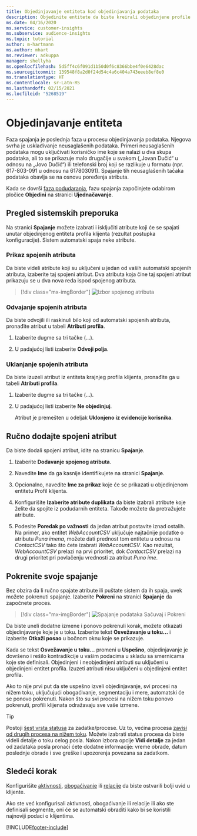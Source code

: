 ```yaml
---
title: Objedinjavanje entiteta kod objedinjavanja podataka
description: Objedinite entitete da biste kreirali objedinjene profile klijenata.
ms.date: 04/16/2020
ms.service: customer-insights
ms.subservice: audience-insights
ms.topic: tutorial
author: m-hartmann
ms.author: mhart
ms.reviewer: adkuppa
manager: shellyha
ms.openlocfilehash: 5d5ff4c6f091d1b50d0f6c8366bbe4f0e6428dac
ms.sourcegitcommit: 139548f8a2d0f24d54c4a6c404a743eeeb8ef8e0
ms.translationtype: HT
ms.contentlocale: sr-Latn-RS
ms.lasthandoff: 02/15/2021
ms.locfileid: "5268519"
---
```

# <a name="merge-entities"></a>Objedinjavanje entiteta

Faza spajanja je poslednja faza u procesu objedinjavanja podataka. Njegova svrha je usklađivanje neusaglašenih podataka. Primeri neusaglašenih podataka mogu uključivati korisničko ime koje se nalazi u dva skupa podataka, ali to se prikazuje malo drugačije u svakom („Jovan Dučić“ u odnosu na „Jovo Dučić“) ili telefonski broj koji se razlikuje u formatu (npr. 617-803-091 u odnosu na 617803091). Spajanje tih neusaglašenih tačaka podataka obavlja se na osnovu poređenja atributa.

Kada se dovrši [faza podudaranja](match-entities.md), fazu spajanja započinjete odabirom pločice **Objedini** na stranici **Ujednačavanje**.

## <a name="review-system-recommendations"></a>Pregled sistemskih preporuka

Na stranici **Spajanje** možete izabrati i isključiti atribute koji će se spajati unutar objedinjenog entiteta profila klijenta (rezultat postupka konfiguracije). Sistem automatski spaja neke atribute.

### <a name="view-merged-attributes"></a>Prikaz spojenih atributa

Da biste videli atribute koji su uključeni u jedan od vaših automatski spojenih atributa, izaberite taj spojeni atribut. Dva atributa koja čine taj spojeni atribut prikazuju se u dva nova reda ispod spojenog atributa.

> [!div class="mx-imgBorder"]
> ![Izbor spojenog atributa](media/configure-data-merge-profile-attributes.png "Izbor spojenog atributa")

### <a name="separate-merged-attributes"></a>Odvajanje spojenih atributa

Da biste odvojili ili raskinuli bilo koji od automatski spojenih atributa, pronađite atribut u tabeli **Atributi profila**.

1. Izaberite dugme sa tri tačke (...).
  
2. U padajućoj listi izaberite **Odvoji polja**.

### <a name="remove-merged-attributes"></a>Uklanjanje spojenih atributa

Da biste izuzeli atribut iz entiteta krajnjeg profila klijenta, pronađite ga u tabeli **Atributi profila**.

1. Izaberite dugme sa tri tačke (...).
  
2. U padajućoj listi izaberite **Ne objedinjuj**.

   Atribut je premešten u odeljak **Uklonjeno iz evidencije korisnika**.

## <a name="manually-add-a-merged-attribute"></a>Ručno dodajte spojeni atribut

Da biste dodali spojeni atribut, idite na stranicu **Spajanje**.

1. Izaberite **Dodavanje spojenog atributa**.

2. Navedite **Ime** da ga kasnije identifikujete na stranici **Spajanje**.

3. Opcionalno, navedite **Ime za prikaz** koje će se prikazati u objedinjenom entitetu Profil klijenta.

4. Konfigurišite **Izaberite atribute duplikata** da biste izabrali atribute koje želite da spojite iz podudarnih entiteta. Takođe možete da pretražujete atribute.

5. Podesite **Poredak po važnosti** da jedan atribut postavite iznad ostalih. Na primer, ako entitet *WebAccountCSV* uključuje najtačnije podatke o atributu *Puna imena*, možete dati prednost tom entitetu u odnosu na *ContactCSV* tako što ćete izabrati *WebAccountCSV*. Kao rezultat, *WebAccountCSV* prelazi na prvi prioritet, dok *ContactCSV* prelazi na drugi prioritet pri povlačenju vrednosti za atribut *Puno ime*.

## <a name="run-your-merge"></a>Pokrenite svoje spajanje

Bez obzira da li ručno spajate atribute ili puštate sistem da ih spaja, uvek možete pokrenuti spajanje. Izaberite **Pokreni** na stranici **Spajanje** da započnete proces.

> [!div class="mx-imgBorder"]
> ![Spajanje podataka Sačuvaj i Pokreni](media/configure-data-merge-save-run.png "Spajanje podataka Sačuvaj i Pokreni")

Da biste uneli dodatne izmene i ponovo pokrenuli korak, možete otkazati objedinjavanje koje je u toku. Izaberite tekst **Osvežavanje u toku...** i izaberite **Otkaži posao** u bočnom oknu koje se prikazuje.

Kada se tekst **Osvežavanje u toku...** promeni u **Uspešno**, objedinjavanje je dovršeno i rešilo kontradikcije u vašim podacima u skladu sa smernicama koje ste definisali. Objedinjeni i neobjedinjeni atributi su uključeni u objedinjeni entitet profila. Izuzeti atributi nisu uključeni u objedinjeni entitet profila.

Ako to nije prvi put da ste uspešno izveli objedinjavanje, svi procesi na nižem toku, uključujući obogaćivanje, segmentaciju i mere, automatski će se ponovo pokrenuti. Nakon što su svi procesi na nižem toku ponovo pokrenuti, profili klijenata odražavaju sve vaše izmene.

> [!TIP]
> Postoji [šest vrsta statusa](system.md#status-types) za zadatke/procese. Uz to, većina procesa [zavisi od drugih procesa na nižem toku](system.md#refresh-policies). Možete izabrati status procesa da biste videli detalje o toku celog posla. Nakon izbora opcije **Vidi detalje** za jedan od zadataka posla pronaći ćete dodatne informacije: vreme obrade, datum poslednje obrade i sve greške i upozorenja povezana sa zadatkom.

## <a name="next-step"></a>Sledeći korak

Konfigurišite [aktivnosti](activities.md), [obogaćivanje](enrichment-microsoft-graph.md) ili [relacije](relationships.md) da biste ostvarili bolji uvid u klijente.

Ako ste već konfigurisali aktivnosti, obogaćivanje ili relacije ili ako ste definisali segmente, oni će se automatski obraditi kako bi se koristili najnoviji podaci o klijentima.




[!INCLUDE[footer-include](../includes/footer-banner.md)]